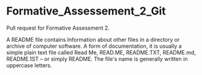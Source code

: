 # Formative_Assessement_2_Git


Pull request for Formative Assessment 2.

A README file contains Information about other files in a directory or archive of computer software. 
A form of documentation, it is usually a simple plain text file called Read Me, READ.ME, README.TXT, README.md, README.1ST – or simply README. 
The file's name is generally written in uppercase letters.
